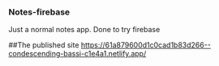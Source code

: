 ### Notes-firebase

Just a normal notes app. Done to try firebase

 ##The published site
 https://61a879600d1c0cad1b83d266--condescending-bassi-c1e4a1.netlify.app/
